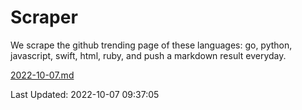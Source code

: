# Scraper

We scrape the github trending page of these languages: go, python, javascript, swift, html, ruby, and push a markdown result everyday.

[2022-10-07.md](https://github.com/henson/Scraper/blob/master/2022-10-07.md)

Last Updated: 2022-10-07 09:37:05